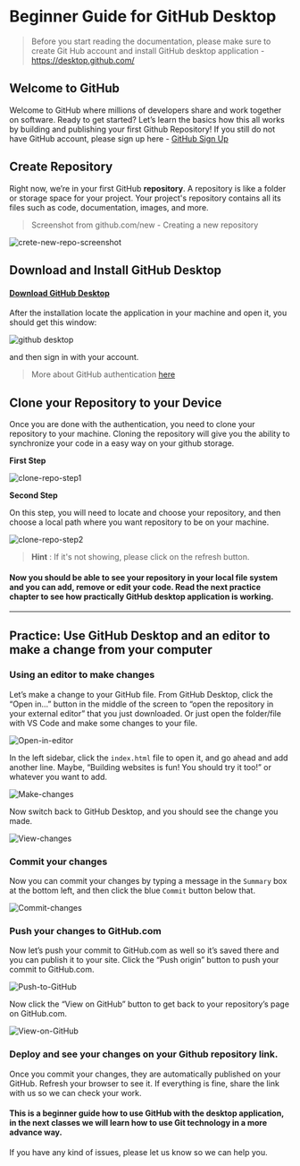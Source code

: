 # Beginner Guide for GitHub Desktop

> Before you start reading the documentation, please make sure to create Git Hub account and install GitHub desktop application - https://desktop.github.com/


## Welcome to GitHub

Welcome to GitHub where millions of developers share and work together on software. Ready to get started? Let’s learn the basics how this all works by building and publishing your first Github Repository! If you still do not have GitHub account, please sign up here - [GitHub Sign Up](https://github.com/join)

## Create Repository

Right now, we’re in your first GitHub **repository**. A repository is like a folder or storage space for your project. Your project's repository contains all its files such as code, documentation, images, and more.

> Screenshot from github.com/new - Creating a new repository

![crete-new-repo-screenshot](https://i.ibb.co/G0FPVMh/create-Repo-Git-Hub-Screenshot.png)

## Download and Install GitHub Desktop

#### [Download GitHub Desktop](https://desktop.github.com/)

After the installation locate the application in your machine and open it, you should get this window:

![github desktop](https://tr1.cbsistatic.com/hub/i/r/2019/06/19/01cbe633-b43a-429c-b966-338ded614577/resize/1200x/b5a88b8ef95cdf37d4e75524587537c7/githuba.jpg)

and then sign in with your account.
> More about GitHub authentication [here](https://docs.github.com/en/free-pro-team@latest/desktop/installing-and-configuring-github-desktop/authenticating-to-github#about-authentication)

## Clone your Repository to your Device

Once you are done with the authentication, you need to clone your repository to your machine. Cloning the repository will give you the ability to synchronize your code in a easy way on your github storage.

**First Step**

![clone-repo-step1](https://i.ibb.co/ZBcLTwn/Clone-Repository-step1.png)

**Second Step**

On this step, you will need to locate and choose your repository, and then choose a local path where you want repository to be on your machine.

![clone-repo-step2](https://i.ibb.co/rmVH2MM/Clone-Repository-step2.png)
> **Hint** : If it's not showing, please click on the refresh button.

#### Now you should be able to see your repository in your local file system and you can add, remove or edit your code. Read the next practice chapter to see how practically GitHub desktop application is working.

---

## Practice: Use GitHub Desktop and an editor to make a change from your computer

### Using an editor to make changes

Let’s make a change to your GitHub file. From GitHub Desktop, click the “Open in…” button in the middle of the screen to “open the repository in your external editor” that you just downloaded. Or just open the folder/file with VS Code and make some changes to your file.

![Open-in-editor](https://user-images.githubusercontent.com/721500/63188833-82fb9600-c030-11e9-8777-a67c1713d59f.png)

In the left sidebar, click the `index.html` file to open it, and go ahead and add another line. Maybe, “Building websites is fun! You should try it too!” or whatever you want to add. 

![Make-changes](https://user-images.githubusercontent.com/721500/63188832-82fb9600-c030-11e9-9f7b-7d15385a16f0.png)

Now switch back to GitHub Desktop, and you should see the change you made.

![View-changes](https://user-images.githubusercontent.com/721500/63188835-82fb9600-c030-11e9-8980-43a8231ca23a.png)

### Commit your changes

Now you can commit your changes by typing a message in the `Summary` box at the bottom left, and then click the blue `Commit` button below that.

![Commit-changes](https://user-images.githubusercontent.com/721500/63188831-8262ff80-c030-11e9-809a-f87d8b544935.png)

### Push your changes to GitHub.com

Now let’s push your commit to GitHub.com as well so it’s saved there and you can publish it to your site. Click the “Push origin” button to push your commit to GitHub.com. 

![Push-to-GitHub](https://user-images.githubusercontent.com/721500/63188834-82fb9600-c030-11e9-9d8e-6c6ed6d48504.png)

Now click the “View on GitHub” button to get back to your repository’s page on GitHub.com.

![View-on-GitHub](https://user-images.githubusercontent.com/721500/63188836-82fb9600-c030-11e9-9bc5-cf304398500d.png)
### Deploy and see your changes on your Github repository link.

Once you commit your changes, they are automatically published on your GitHub. Refresh your browser to see it.
If everything is fine, share the link with us so we can check your work. 

#### This is a beginner guide how to use GitHub with the desktop application, in the next classes we will learn how to use Git technology in a more advance way.

If you have any kind of issues, please let us know so we can help you.
